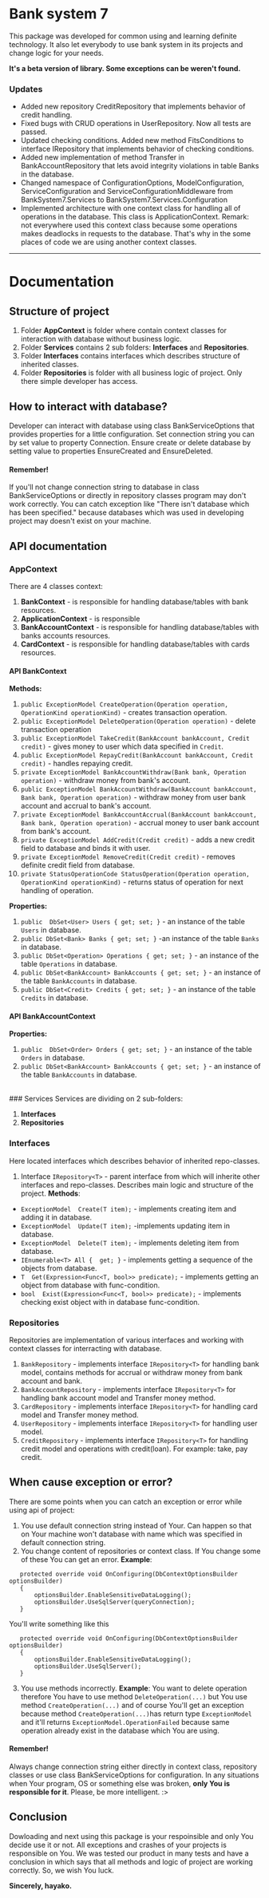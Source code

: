 
# Bank system 7
This package was developed for common using and learning definite technology.
It also let everybody to use bank system in its projects and change logic for your needs.

**It's a beta version of library. Some exceptions can be weren't found.**

### Updates
- Added new repository CreditRepository that implements behavior of credit handling.
- Fixed bugs with CRUD operations in UserRepository. Now all tests are passed.
- Updated checking conditions. Added new method FitsConditions to interface IRepository that implements behavior of checking conditions.
- Added new implementation of method Transfer in BankAccountRepository that lets avoid integrity violations in table Banks in the database.
- Changed namespace of ConfigurationOptions, ModelConfiguration, ServiceConfiguration and ServiceConfigurationMiddleware from BankSystem7.Services to BankSystem7.Services.Configuration
- Implemented architecture with one context class for handling all of operations in the database. This class is ApplicationContext. Remark: not everywhere used this context class because some operations makes deadlocks in requests to the database. That's why in the some places of code we are using another context classes.
****
# Documentation

## Structure of project

 1. Folder **AppContext** is folder where contain context classes for interaction with database without business logic.
 2.  Folder **Services** contains 2 sub folders: **Interfaces** and **Repositories**.
 3.  Folder **Interfaces** contains interfaces which describes structure of inherited classes.
 4.  Folder **Repositories** is folder with all business logic of project. Only there simple developer has access.

## How to interact with database?
Developer can interact with database using class BankServiceOptions that provides properties for a little configuration. Set connection string you can by set value to property Connection. Ensure create or delete database by setting value to properties EnsureCreated and EnsureDeleted.
#### Remember!
If you'll not change connection string to database in class BankServiceOptions or directly in repository classes program may don't work correctly.
You can catch exception like "There isn't database which has been specified." because databases which was used in developing project may doesn't exist on your machine.

## API documentation
### AppContext
There are 4 classes context:

 1. **BankContext** - is responsible for handling database/tables with bank resources.
 2. **ApplicationContext** - is responsible
 3. **BankAccountContext** - is responsible for handling database/tables with banks accounts resources.
 4. **CardContext** - is responsible for handling database/tables with cards resources.


#### API BankContext

**Methods:**
 1. `public ExceptionModel CreateOperation(Operation operation,`     						     `OperationKind operationKind)` - creates transaction operation.
 2. `public ExceptionModel DeleteOperation(Operation operation)` - delete transaction operation
 3. `public ExceptionModel TakeCredit(BankAccount bankAccount, Credit credit)` - gives money to user which data specified in `Credit`.
 4. `public ExceptionModel RepayCredit(BankAccount bankAccount, Credit credit)` - handles repaying credit.
 5. `private ExceptionModel BankAccountWithdraw(Bank bank, Operation operation)` - withdraw money from bank's account.
 6. `public ExceptionModel BankAccountWithdraw(BankAccount bankAccount, Bank bank, Operation operation)` - withdraw money from user bank account and accrual to bank's account.
 7. `private ExceptionModel BankAccountAccrual(BankAccount bankAccount, Bank bank, Operation operation)` - accrual money to user bank account from bank's account.
 8. `private ExceptionModel AddCredit(Credit credit)` - adds a new credit field to database and binds it with user.
 9. `private ExceptionModel RemoveCredit(Credit credit)` - removes definite credit field from database.
 10. `private StatusOperationCode StatusOperation(Operation operation, OperationKind operationKind)` - returns status of operation for next handling of operation.

**Properties:**

 1. `public  DbSet<User> Users { get; set; }` - an instance of the table `Users` in database.
 2. `public DbSet<Bank> Banks { get; set; }` -an instance of the table `Banks` in database.
 3. `public DbSet<Operation> Operations { get; set; }` - an instance of the table `Operations` in database.
 4. `public DbSet<BankAccount> BankAccounts { get; set; }` - an instance of the table `BankAccounts` in database.
 5. `public DbSet<Credit> Credits { get; set; }` - an instance of the table `Credits` in database.
 
#### API BankAccountContext
**Properties:**

 1. `public  DbSet<Order> Orders { get; set; }` - an instance of the table `Orders` in database.
 2. `public DbSet<BankAccount> BankAccounts { get; set; }` - an instance of the table `BankAccounts` in database.
<br>
### Services
Services are dividing on 2 sub-folders:

 1. **Interfaces**
 2. **Repositories**

### Interfaces
Here located interfaces which describes behavior of inherited repo-classes.
 1. Interface `IRepository<T>` - parent interface from which will inherite other interfaces and repo-classes. Describes main logic and structure of the project.
 **Methods**:  
- `ExceptionModel  Create(T item);` - implements creating item and adding it in database. 
- `ExceptionModel  Update(T item);` -implements updating item in database.
- `ExceptionModel  Delete(T item);` - implements deleting item from database.
- `IEnumerable<T> All {  get; }` - implements getting a sequence of the objects from database.
-  `T  Get(Expression<Func<T, bool>> predicate);` - implements getting an object from database with func-condition.
-  `bool  Exist(Expression<Func<T, bool>> predicate);` - implements checking exist object with in database func-condition.

### Repositories
Repositories are implementation of various interfaces and working with context classes for interracting with database. 

 1. `BankRepository` - implements interface `IRepository<T>` for handling bank model, contains methods for accrual or withdraw money from bank account and bank.
 2. `BankAccountRepository` - implements interface `IRepository<T>` for handling bank account model and Transfer money method.
 3. `CardRepository` - implements interface `IRepository<T>` for handling card model and Transfer money method.
 4. `UserRepository` - implements interface `IRepository<T>` for handling user model.
 5. `CreditRepository` - implements interface `IRepository<T>` for handling credit model and  operations with credit(loan). For example: take, pay credit.

## When cause exception or error?
There are some points when you can catch an exception or error while using api of project:

 1. You use default connection string instead of Your. Can happen so that on Your machine won't database with name which was specified in default connection string.
 2. You change content of repositories or context class. If You change some of these You can get an error. 
  **Example**: 
 ````
    protected override void OnConfiguring(DbContextOptionsBuilder optionsBuilder)
    {
        optionsBuilder.EnableSensitiveDataLogging();
        optionsBuilder.UseSqlServer(queryConnection);
    }
````
 You'll write something like this
 ````
    protected override void OnConfiguring(DbContextOptionsBuilder optionsBuilder)
    {
        optionsBuilder.EnableSensitiveDataLogging();
        optionsBuilder.UseSqlServer();
    }
````
 3. You use methods incorrectly. 
 **Example**:
 You want to delete operation therefore You have to use method `DeleteOperation(...)` but You use method `CreateOperation(...)`  and of course You'll get an exception because method `CreateOperation(...)`has return type `ExceptionModel` and it'll returns `ExceptionModel.OperationFailed` because same operation already exist in the database which You are using.

#### **Remember!**
Always change connection string either directly in context class, repository classes or use class BankServiceOptions for configuration.
In any situations when Your program, OS or something else was broken, **only You is responsible for it**. Please, be more intelligent. :>

## Conclusion

Dowloading and next using this package is your respoinsible and only You decide use it or not. All exceptions and crashes of your projects is responsible on You. We was tested our product in many tests and have a conclusion in which says that all methods and logic of project are working correctly. So, we wish You luck.

**Sincerely, hayako.**